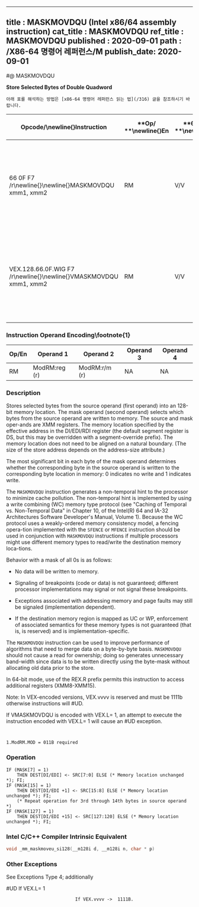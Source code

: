 ----------------------------
title : MASKMOVDQU (Intel x86/64 assembly instruction)
cat_title : MASKMOVDQU
ref_title : MASKMOVDQU
published : 2020-09-01
path : /X86-64 명령어 레퍼런스/M
publish_date: 2020-09-01
----------------------------


#@ MASKMOVDQU

**Store Selected Bytes of Double Quadword**

```lec-info
아래 표를 해석하는 방법은 [x86-64 명령어 레퍼런스 읽는 법](/316) 글을 참조하시기 바랍니다.
```

|**Opcode/**\newline{}**Instruction**|**Op/ **\newline{}**En**|**64/32-bit **\newline{}**Mode**|**CPUID **\newline{}**Feature **\newline{}**Flag**|**Description**|
|------------------------------------|------------------------|--------------------------------|--------------------------------------------------|---------------|
|66 0F F7 /r\newline{}\newline{}MASKMOVDQU xmm1, xmm2|RM|V/V|SSE2|Selectively write bytes from xmm1 to memory location using the byte mask in xmm2. The default memory location is specified by DS:DI/EDI/RDI.|
|VEX.128.66.0F.WIG F7 /r\newline{}\newline{}VMASKMOVDQU xmm1, xmm2|RM|V/V|AVX|Selectively write bytes from xmm1 to memory location using the byte mask in xmm2. The default memory location is specified by DS:DI/EDI/RDI.|
### Instruction Operand Encoding\footnote{1}


|Op/En|Operand 1|Operand 2|Operand 3|Operand 4|
|-----|---------|---------|---------|---------|
|RM|ModRM:reg (r)|ModRM:r/m (r)|NA|NA|
### Description


Stores selected bytes from the source operand (first operand) into an 128-bit memory location. The mask operand (second operand) selects which bytes from the source operand are written to memory. The source and mask oper-ands are XMM registers. The memory location specified by the effective address in the DI/EDI/RDI register (the default segment register is DS, but this may be overridden with a segment-override prefix). The memory location does not need to be aligned on a natural boundary. (The size of the store address depends on the address-size attribute.)

The most significant bit in each byte of the mask operand determines whether the corresponding byte in the source operand is written to the corresponding byte location in memory: 0 indicates no write and 1 indicates write. 

The `MASKMOVDQU` instruction generates a non-temporal hint to the processor to minimize cache pollution. The non-temporal hint is implemented by using a write combining (WC) memory type protocol (see "Caching of Temporal vs. Non-Temporal Data" in Chapter 10, of the Intel(R) 64 and IA-32 Architectures Software Developer's Manual, Volume 1). Because the WC protocol uses a weakly-ordered memory consistency model, a fencing opera-tion implemented with the `SFENCE` or `MFENCE` instruction should be used in conjunction with `MASKMOVDQU` instructions if multiple processors might use different memory types to read/write the destination memory loca-tions.

Behavior with a mask of all 0s is as follows:

*  No data will be written to memory. 

*  Signaling of breakpoints (code or data) is not guaranteed; different processor implementations may signal or not signal these breakpoints.

*  Exceptions associated with addressing memory and page faults may still be signaled (implementation dependent).

*  If the destination memory region is mapped as UC or WP, enforcement of associated semantics for these memory types is not guaranteed (that is, is reserved) and is implementation-specific. 

The `MASKMOVDQU` instruction can be used to improve performance of algorithms that need to merge data on a byte-by-byte basis. `MASKMOVDQU` should not cause a read for ownership; doing so generates unnecessary band-width since data is to be written directly using the byte-mask without allocating old data prior to the store. 

In 64-bit mode, use of the REX.R prefix permits this instruction to access additional registers (XMM8-XMM15).

Note: In VEX-encoded versions, VEX.vvvv is reserved and must be 1111b otherwise instructions will #UD.

If VMASKMOVDQU is encoded with VEX.L= 1, an attempt to execute the instruction encoded with VEX.L= 1 will cause an #UD exception.

```sidenote


1.ModRM.MOD = 011B required
```
### Operation

```info-verb
IF (MASK[7] = 1)
    THEN DEST[DI/EDI] <- SRC[7:0] ELSE (* Memory location unchanged *); FI;
IF (MASK[15] = 1) 
    THEN DEST[DI/EDI +1] <- SRC[15:8] ELSE (* Memory location unchanged *); FI;
    (* Repeat operation for 3rd through 14th bytes in source operand *)
IF (MASK[127] = 1) 
    THEN DEST[DI/EDI +15] <- SRC[127:120] ELSE (* Memory location unchanged *); FI;
```

### Intel C/C++ Compiler Intrinsic Equivalent

```cpp
void _mm_maskmoveu_si128(__m128i d, __m128i n, char * p)
```
### Other Exceptions


See Exceptions Type 4; additionally

#UD  If VEX.L= 1

                              If VEX.vvvv ->  1111B.

